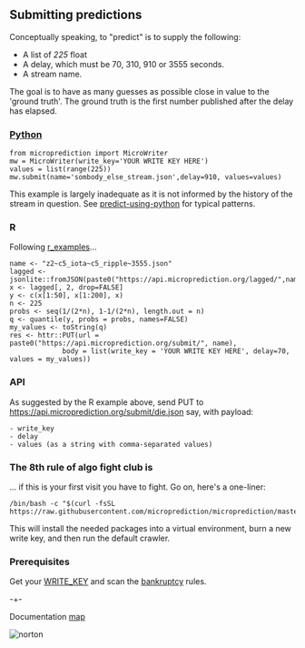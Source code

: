 
## Submitting predictions 

Conceptually speaking, to "predict" is to supply the following:

 - A list of *225* float 
 - A delay, which must be 70, 310, 910 or 3555 seconds. 
 - A stream name.  

The goal is to have as many guesses as possible close in value to the 'ground truth'. The ground truth is 
the first number published after the delay has elapsed. 


### [Python](https://microprediction.github.io/microprediction/predict-using-python.html)

    from microprediction import MicroWriter
    mw = MicroWriter(write_key='YOUR WRITE KEY HERE')
    values = list(range(225))
    mw.submit(name='sombody_else_stream.json',delay=910, values=values)

This example is largely inadequate as it is not informed by
the history of the stream in question. See [predict-using-python](https://microprediction.github.io/microprediction/predict-using-python.html) for typical patterns.  

### R 
Following [r_examples](https://github.com/microprediction/microprediction/tree/master/r_examples)...

    name <- "z2~c5_iota~c5_ripple~3555.json"
    lagged <- jsonlite::fromJSON(paste0("https://api.microprediction.org/lagged/",name))
    x <- lagged[, 2, drop=FALSE]
    y <- c(x[1:50], x[1:200], x) 
    n <- 225
    probs <- seq(1/(2*n), 1-1/(2*n), length.out = n)
    q <- quantile(y, probs = probs, names=FALSE)
    my_values <- toString(q) 
    res <- httr::PUT(url = paste0("https://api.microprediction.org/submit/", name),
                 body = list(write_key = 'YOUR WRITE KEY HERE', delay=70, values = my_values))


### API
As suggested by the R example above, send PUT to https://api.microprediction.org/submit/die.json say, with payload:

    - write_key
    - delay
    - values (as a string with comma-separated values)


### The 8th rule of algo fight club is
... if this is your first visit you have to fight. Go on, here's a one-liner:

    /bin/bash -c "$(curl -fsSL https://raw.githubusercontent.com/microprediction/microprediction/master/shell_examples/run_default_crawler_from_new_venv.sh)"

This will install the needed packages into a virtual environment, burn a new write key, and then run the default crawler. 


### Prerequisites
Get your [WRITE_KEY](https://microprediction.github.io/microprediction/writekeys.html) and scan
the [bankruptcy](https://microprediction.github.io/microprediction/bankruptcy.html) rules.


-+-

Documentation [map](https://microprediction.github.io/microprediction/map.html)

![norton](/microprediction/assets/images/norton.jpeg)


